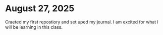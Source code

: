 # August 27, 2025
Craeted my first repostiory and set uped my journal. I am excited for what I will be learning in this class.
